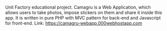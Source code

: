 Unit Factory educational project. Camagru is a Web Application, which allows users to take photos, impose stickers on them and share it inside this app. It is written in pure PHP with MVC pattern for back-end and Javascript for front-end. Link: https://camagru-webapp.000webhostapp.com

